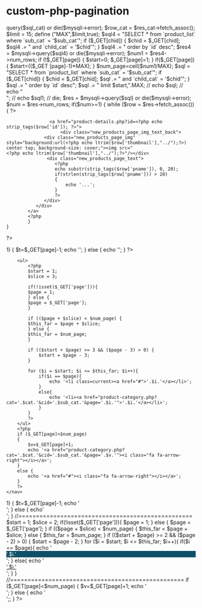 # custom-php-pagination

<?php include 'header.php'; ?>
<?php
$cat = $_GET['cat'];
$sub_cat = $_GET['cid'];
$sql_cat = "SELECT * from `category` where `id` = '$sub_cat'";
$res_cat = $mysqli->query($sql_cat) or die($mysqli->error);
$row_cat = $res_cat->fetch_assoc();

$limit = 15;
define ("MAX",$limit,true);

$sql4 = "SELECT * from `product_list` where `sub_cat` = '$sub_cat'";
if ($_GET[chid]) {
    $chid = $_GET[chid];
    $sql4 .= " and `child_cat` = '$chid'";
}
$sql4 .= " order by `id` desc";

$res4 = $mysqli->query($sql4) or die($mysqli->error);
$num1 = $res4->num_rows;

if (!$_GET[page])
{
    $start=0;
    $_GET[page]=1;
}
if($_GET[page])
{
    $start=(($_GET [page]-1)*MAX);
}
$num_page=ceil($num1/MAX);

$sql = "SELECT * from `product_list` where `sub_cat` = '$sub_cat'";
if ($_GET[chid]) {
    $chid = $_GET[chid];
    $sql .= " and `child_cat` = '$chid'";
}
$sql .= " order by `id` desc";
$sql .= " limit $start,".MAX;
// echo $sql;
// echo "<br>";
// echo $sql1;
// die;
$res = $mysqli->query($sql) or die($mysqli->error);
$num = $res->num_rows;

if($num>=1)
{
    while ($row = $res->fetch_assoc())
    {
      ?>
					<a href="product-details.php?id=<?php echo strip_tags($row['id']); ?>">
					    <div class="new_products_page_img_text_back">
                  <div class="new_products_page_img" style="background:url(<?php echo ltrim($row['thumbnail'],"../");?>) center top; background-size: cover;"><img src="                            <?php echo ltrim($row['thumbnail'],"../");?>"/></div>
                   <div class="new_products_page_text">
                      <?php 
                      echo substr(strip_tags($row['pname']), 0, 20);
                      if(strlen(strip_tags($row['pname'])) > 20)
                      {
                          echo '...';
                      }
                      ?>
                  </div>
               </div>
            </a>
		    <?php
			}
	}
?>
   
 
   
   
   
<div class="pagination_mane_back">
	<nav data-pagination="">
		<?php
		if ($_GET[page]>1)
		{
			$t=$_GET[page]-1;
			echo '<a href="product-category.php?cat='.$cat.'&cid='.$sub_cat.'&page='.$t.'"><i class="fa fa-arrow-left"></i></a>';
		}
		else {
			echo '<a href="#"><i class="fa fa-arrow-left"></i></a>';
		}
		?>

		<ul>
			<?php
			$start = 1;
			$slice = 3;

			if(!isset($_GET['page'])){
			$page = 1;
			} else {
			$page = $_GET['page'];
			}

			if (($page + $slice) < $num_page) {
			$this_far = $page + $slice;
			} else {
			$this_far = $num_page;
			}

			if (($start + $page) >= 3 && ($page - 3) > 0) {
				$start = $page - 3;
			}

			for ($i = $start; $i <= $this_far; $i++){
				if($i == $page){
					echo '<li class=current><a href="#">'.$i.'</a></li>';
				}
				else{
					echo '<li><a href="product-category.php?cat='.$cat.'&cid='.$sub_cat.'&page='.$i.'">'.$i.'</a></li>';
				}
			}
			?>
		</ul>
		<?php
		if ($_GET[page]<$num_page)
		{
			$v=$_GET[page]+1;
			echo '<a href="product-category.php?cat='.$cat.'&cid='.$sub_cat.'&page='.$v.'"><i class="fa fa-arrow-right"></i></a>';
		}
		else {
			echo '<a href="#"><i class="fa fa-arrow-right"></i></a>';
		}
		?>
	</nav>
</div>

<?php
if ($_GET[page]>1)
{
    $t=$_GET[page]-1;
    echo '<a href="product-category.php?cat='.$cat.'&cid='.$sub_cat.'&page='.$t.'"><div class="pagination_arrow"><i class="fa fa-arrow-left"></i></div></a>';

}
else {
    echo'<a href="javascript:(void)"><div class="pagination_arrow"><i class="fa fa-arrow-left"></i></div></a>';
}
//==================================================
$start = 1;
$slice = 2;

if(!isset($_GET['page'])){
    $page = 1;
} else {
    $page = $_GET['page'];
}

if (($page + $slice) < $num_page) {
    $this_far = $page + $slice;
} else {
    $this_far = $num_page;
}

if (($start + $page) >= 2 && ($page - 2) > 0) {
    $start = $page - 2;
}

for ($i = $start; $i <= $this_far; $i++){
    if($i == $page){
        echo '<a href="#"><div class="pagination_number" style="background: #0e5066; color: #fff;">'.$i.'</div></a>';
    }
    else{
        echo '<a href="product-category.php?cat='.$cat.'&cid='.$sub_cat.'&page='.$i.'"><div class="pagination_number">'.$i.'</div></a>';
    }
}
//==================================================
if ($_GET[page]<$num_page)
{
    $v=$_GET[page]+1;
    echo '<a href="product-category.php?cat='.$cat.'&cid='.$sub_cat.'&page='.$v.'"><div class="pagination_arrow"><i class="fa fa-arrow-right"></i></div></a>';
}
else {
    echo '<a href="#"><div class="pagination_arrow"><i class="fa fa-arrow-right"></i></div></a>';;
}
?>
